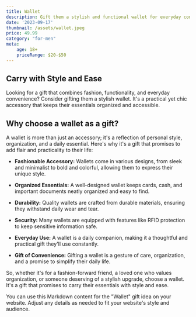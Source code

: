 ```yaml
---
title: Wallet
description: Gift them a stylish and functional wallet for everyday convenience.
date: '2023-09-17'
thumbnail: /assets/wallet.jpeg
price: 49.99
category: "for-men"
meta:
    age: 18+
    priceRange: $20-$50
---
```

## Carry with Style and Ease

Looking for a gift that combines fashion, functionality, and everyday convenience? Consider gifting them a stylish wallet. It's a practical yet chic accessory that keeps their essentials organized and accessible.

## Why choose a wallet as a gift?

A wallet is more than just an accessory; it's a reflection of personal style, organization, and a daily essential. Here's why it's a gift that promises to add flair and practicality to their life:

- **Fashionable Accessory:** Wallets come in various designs, from sleek and minimalist to bold and colorful, allowing them to express their unique style.

- **Organized Essentials:** A well-designed wallet keeps cards, cash, and important documents neatly organized and easy to find.

- **Durability:** Quality wallets are crafted from durable materials, ensuring they withstand daily wear and tear.

- **Security:** Many wallets are equipped with features like RFID protection to keep sensitive information safe.

- **Everyday Use:** A wallet is a daily companion, making it a thoughtful and practical gift they'll use constantly.

- **Gift of Convenience:** Gifting a wallet is a gesture of care, organization, and a promise to simplify their daily life.

So, whether it's for a fashion-forward friend, a loved one who values organization, or someone deserving of a stylish upgrade, choose a wallet. It's a gift that promises to carry their essentials with style and ease.

You can use this Markdown content for the "Wallet" gift idea on your website. Adjust any details as needed to fit your website's style and audience.
